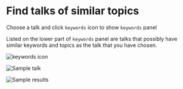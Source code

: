# Find talks of similar topics

Choose a talk and click `keywords` icon to show `keywords` panel

Listed on the lower part of `keywords` panel are talks that possibly have similar keywords and topics as the talk that you have chosen.

![keywords icon](https://gyazo.com/e1da228011d5a9fe3cb3746fc88e5e32.png)

![Sample talk](https://gyazo.com/a4c21eeab5710d8f1e879d635c391d58.png)

![Sample results](https://gyazo.com/89be4d28bdd0de4824c0d4ce3d0057e0.png)

